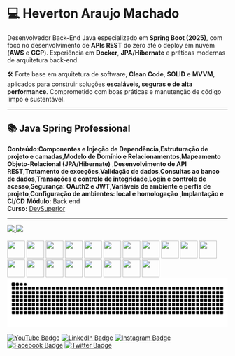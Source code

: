 
# 💻 Heverton Araujo Machado

Desenvolvedor Back-End Java especializado em **Spring Boot (2025)**, com foco no desenvolvimento de **APIs REST** do zero até o deploy em nuvem (**AWS** e **GCP**). Experiência em **Docker**, **JPA/Hibernate** e práticas modernas de arquitetura back-end.

🛠️ Forte base em arquitetura de software, **Clean Code**, **SOLID** e **MVVM**, aplicados para construir soluções **escaláveis, seguras e de alta performance**. Comprometido com boas práticas e manutenção de código limpo e sustentável.

---

## 📚 Java Spring Professional
**Conteúdo**:**Componentes e Injeção de Dependência**,**Estruturação de projeto e camadas**,**Modelo de Domínio e Relacionamentos**,**Mapeamento Objeto-Relacional (JPA/Hibernate)** ,**Desenvolvimento de API REST**,**Tratamento de exceções**,**Validação de dados**,**Consultas ao banco de dados**,**Transações e controle de integridade**,**Login e controle de acesso**,**Segurança: OAuth2 e JWT**,**Variáveis de ambiente e perfis de projeto**,**Configuração de ambientes: local e homologação** ,**Implantação e CI/CD**
**Módulo:** Back end   
**Curso:** [DevSuperior](https://devsuperior.com.br)  

---

<div>
  <a href="https://github.com/seu-usuário-aqui">
    <img loading="lazy" height="200em" src="https://github-readme-stats.vercel.app/api?username=hevertonaraujomachado&show_icons=true&theme=radical&include_all_commits=true&count_private=true"/>
  </a>
  <a href="https://github.com/seu-usuário-aqui">
    <img loading="lazy" height="200em" src="https://github-readme-stats.vercel.app/api/top-langs/?username=hevertonaraujomachado&layout=compact&langs_count=10&theme=radical"/>
  </a>
</div>





</div><div style="display: inline-block;"><br>
<img src="https://cdn.jsdelivr.net/gh/devicons/devicon@latest/icons/android/android-original.svg"width="40" height="40" />
<img src="https://cdn.jsdelivr.net/gh/devicons/devicon@latest/icons/androidstudio/androidstudio-original.svg"width="40" height="40" />
 <img src="https://cdn.jsdelivr.net/gh/devicons/devicon@latest/icons/kotlin/kotlin-original.svg"width="40" height="40" />                 
<img loading="lazy" src="https://cdn.jsdelivr.net/gh/devicons/devicon/icons/java/java-original.svg" width="40" height="40"/> 
<img loading="lazy" src="https://cdn.jsdelivr.net/gh/devicons/devicon/icons/linux/linux-original.svg" width="40" height="40"/>
<img loading="lazy" src="https://cdn.jsdelivr.net/gh/devicons/devicon/icons/git/git-original.svg" width="40" height="40"/>
 <img src="https://cdn.jsdelivr.net/gh/devicons/devicon@latest/icons/npm/npm-original-wordmark.svg"width="40" height="40" />
 <img src="https://cdn.jsdelivr.net/gh/devicons/devicon@latest/icons/cplusplus/cplusplus-original.svg"width="40" height="40" />
 <img src="https://cdn.jsdelivr.net/gh/devicons/devicon@latest/icons/typescript/typescript-original.svg"width="40" height="40" />
  <img src="https://cdn.jsdelivr.net/gh/devicons/devicon@latest/icons/jupyter/jupyter-original.svg"width="40" height="40" />
 <img src="https://cdn.jsdelivr.net/gh/devicons/devicon@latest/icons/javascript/javascript-original.svg"width="40" height="40" />
  <img src="https://cdn.jsdelivr.net/gh/devicons/devicon@latest/icons/html5/html5-original.svg"width="40" height="40" />
  <img src="https://cdn.jsdelivr.net/gh/devicons/devicon@latest/icons/css3/css3-original.svg"width="40" height="40" />
   <img src="https://cdn.jsdelivr.net/gh/devicons/devicon@latest/icons/ruby/ruby-original.svg"width="40" height="40" />
  <img src="https://cdn.jsdelivr.net/gh/devicons/devicon@latest/icons/python/python-original.svg"width="40" height="40" />
  <img src="https://cdn.jsdelivr.net/gh/devicons/devicon@latest/icons/json/json-original.svg"width="40" height="40"  />
   <img src="https://cdn.jsdelivr.net/gh/devicons/devicon@latest/icons/firebase/firebase-original.svg"width="40" height="40" />
  <img src="https://cdn.jsdelivr.net/gh/devicons/devicon@latest/icons/mongodb/mongodb-original.svg"width="40" height="40" />
  <img src="https://cdn.jsdelivr.net/gh/devicons/devicon@latest/icons/react/react-original.svg"width="40" height="40" />
                 
</div>

<picture>
  <source media="(prefers-color-scheme: dark)" srcset="https://raw.githubusercontent.com/hevertonaraujomachado/hevertonaraujomachado/output/github-contribution-grid-snake-dark.svg">
  <source media="(prefers-color-scheme: light)" srcset="https://raw.githubusercontent.com/hevertonaraujomachado/hevertonaraujomachado/output/github-contribution-grid-snake.svg">
  <img alt="github contribution grid snake animation" src="https://raw.githubusercontent.com/hevertonaraujomachado/hevertonaraujomachado/output/github-contribution-grid-snake.svg">
</picture>



[![YouTube Badge](https://img.shields.io/badge/-YouTube-ff0000?style=flat-square&labelColor=ff0000&logo=youtube&logoColor=white)](https://www.youtube.com/@devHeverton)
[![LinkedIn Badge](https://img.shields.io/badge/-LinkedIn-blue?style=flat-square&logo=linkedin&logoColor=white&link=https://www.linkedin.com/in/heverton-araujo-machado-b34b7aa2/)](https://www.linkedin.com/in/heverton-araujo-machado-b34b7aa2/)
[![Instagram Badge](https://img.shields.io/badge/-Instagram-purple?style=flat-square&logo=instagram&logoColor=white&link=https://www.instagram.com/hevertonaraujomachado/)](https://www.instagram.com/hevertonaraujomachado/)
[![Facebook Badge](https://img.shields.io/badge/-Facebook-blue?style=flat-square&logo=facebook&logoColor=white&link=https://www.facebook.com/hevertonnmanchado.hevertonmachado)](https://www.facebook.com/hevertonnmanchado.hevertonmachado)
[![Twitter Badge](https://img.shields.io/badge/-Twitter-blue?style=flat-square&logo=twitter&logoColor=white&link=https://twitter.com/rheverton)](https://twitter.com/rheverton)












